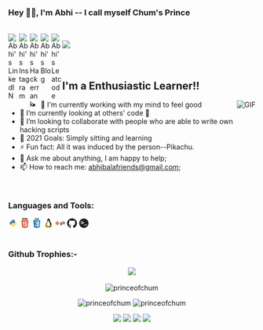 ### Hey 👋🏽, I'm Abhi -- I call myself Chum's Prince

<br/>

<a href="https://www.linkedin.com/in/newpen/" target="_blank">
  <img align="left" alt="Abhi's LinkedIN" width="22px" src="https://cdn.jsdelivr.net/npm/simple-icons@v3/icons/linkedin.svg" />
</a>
<a href="https://www.instagram.com/prince_of_chum_parikshit/" target="_blank">
  <img align="left" alt="Abhi's Instagram" width="22px" src="https://cdn.jsdelivr.net/npm/simple-icons@v3/icons/instagram.svg" />
</a>
<a href="https://www.hackerrank.com/princeofchum" target="_blank">
  <img align="left" alt="Abhi's Hackerrank" width="22px" src="https://cdn.jsdelivr.net/npm/simple-icons@v3/icons/hackerrank.svg" />
</a>
<a href="https://cyberyanthology.blogspot.com/" target="_blank">
  <img align="left" alt="Abhi's Blog" width="22px" src="https://cdn.jsdelivr.net/npm/simple-icons@3.13.0/icons/blogger.svg" />
  </a>
<a href="https://leetcode.com/PrinceOfChum/" target="_blank">
  <img align="left" alt="Abhi's Leatcode" width="22px" src="https://cdn.jsdelivr.net/npm/simple-icons@3.13.0/icons/leetcode.svg" />
  </a>

![](https://visitor-badge.glitch.me/badge?page_id=princeofchum.PrinceofChum)

<br />

## I'm a Enthusiastic Learner!!

  <img align="right" alt="GIF" src="https://media.giphy.com/media/W3klTgJuKy5vymEoe7/giphy.gif" />

- 🔭 I'm currently working with my mind to feel good
- 🌱 I’m currently looking at others' code 🤣
- 👯 I’m looking to collaborate with people who are able to write own hacking scripts
- 🥅 2021 Goals: Simply sitting and learning
- ⚡ Fun fact: All it was induced by the person--Pikachu.
- 💬 Ask me about anything, I am happy to help;
- 📫 How to reach me: abhibalafriends@gmail.com;

<br />

### Languages and Tools:

<code><img height="20" src="https://raw.githubusercontent.com/github/explore/80688e429a7d4ef2fca1e82350fe8e3517d3494d/topics/python/python.png"></code>
<code><img height="20" src="https://raw.githubusercontent.com/github/explore/80688e429a7d4ef2fca1e82350fe8e3517d3494d/topics/html/html.png"></code>
<code><img height="20" src="https://raw.githubusercontent.com/github/explore/80688e429a7d4ef2fca1e82350fe8e3517d3494d/topics/css/css.png"></code>
<code><img height="20" src="https://raw.githubusercontent.com/github/explore/80688e429a7d4ef2fca1e82350fe8e3517d3494d/topics/linux/linux.png"></code>
<code><img height="20" src="https://raw.githubusercontent.com/github/explore/80688e429a7d4ef2fca1e82350fe8e3517d3494d/topics/git/git.png"></code>
<code><img height="20" src="https://raw.githubusercontent.com/github/explore/89bdd9644f44d1b12180fd512b95574fe4c54617/topics/github-api/github-api.png"></code>
<code><img height="20" src="https://raw.githubusercontent.com/github/explore/80688e429a7d4ef2fca1e82350fe8e3517d3494d/topics/terminal/terminal.png"></code>
<br />
<br />

<!--### TryHackMe Badge
<img src="https://tryhackme-badges.s3.amazonaws.com/PrinceofChum.png" alt="TryHackMe"> -->

### Github Trophies:-
<p align="center">
  <a href="https://github.com/ryo-ma/github-profile-trophy" target="_blank">
    <img src="https://github-profile-trophy.vercel.app/?username=princeofchum&theme=gruvbox"/>
  </a>
</p>

<p align="center">
<img src="https://activity-graph.herokuapp.com/graph?username=princeofchum&theme=xcode" alt="princeofchum" />
</p>

<p align="center">
  <img width="48%" src="https://github-readme-streak-stats.herokuapp.com/?user=princeofchum&theme=dark" alt="princeofchum" />
  <img width="48%" src="https://github-readme-stats.vercel.app/api?username=princeofchum&show_icons=true&theme=dark" alt="princeofchum" />
</p>

<p align="center">
<img src="https://komarev.com/ghpvc/?username=princeofchum" />
<img src="https://badges.pufler.dev/years/princeofchum?&logo=github&logoColor=yellow" />
<img src="https://badges.pufler.dev/repos/princeofchum?&logo=github&logoColor=yellow" />
<img src="https://badges.pufler.dev/commits/monthly/princeofchum?&logo=github&logoColor=yellow" />

